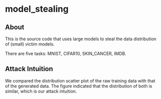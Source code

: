 # model_stealing
## About
This is the source code that uses large models to steal the data distribution of (small) victim models.

There are five tasks: MNIST, CIFAR10, SKIN_CANCER, IMDB.

## Attack Intuition
We compared the distribution scatter plot of the raw training data with that of the generated data. The figure indicated that the distribution of both is similar, which is our attack intuition.

